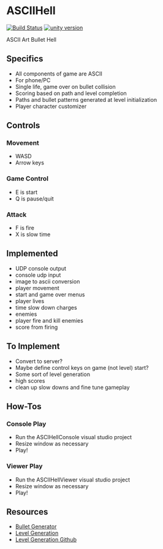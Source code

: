 # ASCIIHell
[![Build Status](https://api.travis-ci.com/trashbros/ASCIIHell.svg?branch=master)](https://travis-ci.com/trashbros/ASCIIHell)
[![unity version](https://img.shields.io/badge/unity%20version-2018.4.14f1-green.svg)]()

ASCII Art Bullet Hell

## Specifics
- All components of game are ASCII
- For phone/PC
- Single life, game over on bullet collision
- Scoring based on path and level completion
- Paths and bullet patterns generated at level initialization
- Player character customizer

## Controls
### Movement
- WASD
- Arrow keys

### Game Control
- E is start
- Q is pause/quit

### Attack
- F is fire
- X is slow time

## Implemented
- UDP console output
- console udp input
- image to ascii conversion
- player movement
- start and game over menus
- player lives
- time slow down charges
- enemies
- player fire and kill enemies
- score from firing

## To Implement
- Convert to server?
- Maybe define control keys on game (not level) start?
- Some sort of level generation
- high scores
- clean up slow downs and fine tune gameplay

## How-Tos
### Console Play
- Run the ASCIHellConsole visual studio project
- Resize window as necessary
- Play!

### Viewer Play
- Run the ASCIIHellViewer visual studio project
- Resize window as necessary
- Play!


## Resources
- [Bullet Generator](https://github.com/jongallant/Unity-Bullet-Hell)
- [Level Generation](https://arxiv.org/pdf/1806.04718.pdf)
- [Level Generation Github](https://github.com/amidos2006/Talakat)
